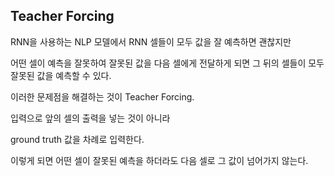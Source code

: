 ## Teacher Forcing

RNN을 사용하는 NLP 모델에서 RNN 셀들이 모두 값을 잘 예측하면 괜찮지만

어떤 셀이 예측을 잘못하여 잘못된 값을 다음 셀에게 전달하게 되면 그 뒤의 셀들이 모두 잘못된 값을 예측할 수 있다.

이러한 문제점을 해결하는 것이 Teacher Forcing.


입력으로 앞의 셀의 출력을 넣는 것이 아니라

ground truth 값을 차례로 입력한다.

이렇게 되면 어떤 셀이 잘못된 예측을 하더라도 다음 셀로 그 값이 넘어가지 않는다.
